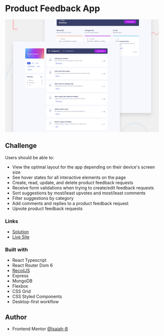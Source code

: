 # Product Feedback App

![](preview.jpg)


## Challenge

Users should be able to:

- View the optimal layout for the app depending on their device's screen size
- See hover states for all interactive elements on the page
- Create, read, update, and delete product feedback requests
- Receive form validations when trying to create/edit feedback requests
- Sort suggestions by most/least upvotes and most/least comments
- Filter suggestions by category
- Add comments and replies to a product feedback request
- Upvote product feedback requests

### Links

- [Solution]()
- [Live Site]()

### Built with

- React Typescript
- React Router Dom 6
- [RecoilJS](https://recoiljs.org/)
- Express
- MongoDB
- Flexbox
- CSS Grid
- CSS Styled Components
- Desktop-first workflow

## Author

- Frontend Mentor [@Isaiah-B](https://www.frontendmentor.io/profile/Isaiah-B)
